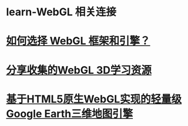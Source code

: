 # learn-WebGL 相关连接

# <a href="https://zhuanlan.zhihu.com/p/162878354">如何选择 WebGL 框架和引擎？</a>
# <a href="https://www.lagou.com/lgeduarticle/12970.html">分享收集的WebGL 3D学习资源</a>
# <a href="https://github.com/iSpring/WebGlobe">基于HTML5原生WebGL实现的轻量级Google Earth三维地图引擎</a>
